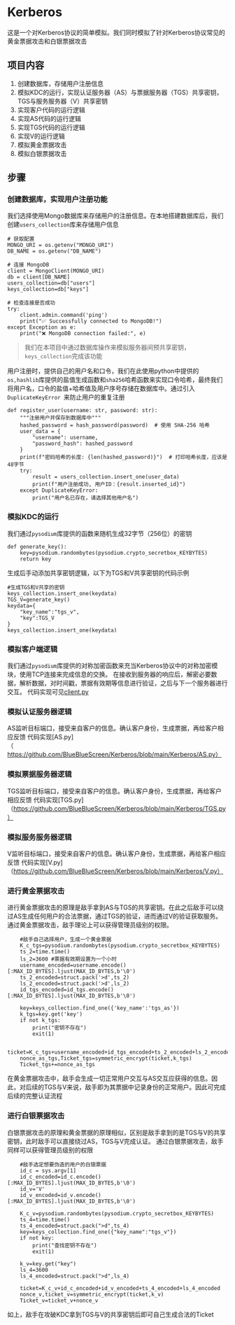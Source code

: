 # Kerberos
这是一个对Kerberos协议的简单模拟。我们同时模拟了针对Kerberos协议常见的黄金票据攻击和白银票据攻击

## 项目内容
1. 创建数据库，存储用户注册信息
1. 模拟KDC的运行，实现认证服务器（AS）与票据服务器（TGS）共享密钥，TGS与服务服务器（V）共享密钥
1. 实现客户代码的运行逻辑
1. 实现AS代码的运行逻辑
1. 实现TGS代码的运行逻辑
1. 实现V的运行逻辑
1. 模拟黄金票据攻击
2. 模拟白银票据攻击

## 步骤
### 创建数据库，实现用户注册功能
我们选择使用Mongo数据库来存储用户的注册信息。在本地搭建数据库后，我们创建`users_collection`库来存储用户信息
```
# 获取配置
MONGO_URI = os.getenv("MONGO_URI")
DB_NAME = os.getenv("DB_NAME")

# 连接 MongoDB
client = MongoClient(MONGO_URI)
db = client[DB_NAME]
users_collection=db["users"]
keys_collection=db["keys"]

# 检查连接是否成功
try:
    client.admin.command('ping')
    print("✅ Successfully connected to MongoDB!")
except Exception as e:
    print("❌ MongoDB connection failed:", e)
```
> 我们在本项目中通过数据库操作来模拟服务器间预共享密钥，`keys_collection`完成该功能

用户注册时，提供自己的用户名和口令，我们在此使用python中提供的`os,hashlib`库提供的盐值生成函数和`sha256`哈希函数来实现口令哈希，最终我们将用户名，口令的盐值+哈希值及用户序号存储在数据库中。通过引入`DuplicateKeyError `来防止用户的重复注册

```
def register_user(username: str, password: str):
    """注册用户并保存到数据库中"""
    hashed_password = hash_password(password)  # 使用 SHA-256 哈希
    user_data = {
        "username": username,
        "password_hash": hashed_password
    }
    print(f"密码哈希的长度: {len(hashed_password)}")  # 打印哈希长度，应该是48字节
    try:
        result = users_collection.insert_one(user_data)
        print(f"用户注册成功, 用户ID：{result.inserted_id}")
    except DuplicateKeyError:
        print("用户名已存在，请选择其他用户名")
```

### 模拟KDC的运行
我们通过`pysodium`库提供的函数来随机生成32字节（256位）的密钥
```
def generate_key():
    key=pysodium.randombytes(pysodium.crypto_secretbox_KEYBYTES)
    return key
```
生成后手动添加共享密钥逻辑，以下为TGS和V共享密钥的代码示例
```
#生成TGS和V共享的密钥
keys_collection.insert_one(keydata)
TGS_V=generate_key()
keydata={
    "key_name":"tgs_v",
    "key":TGS_V
}
keys_collection.insert_one(keydata)
```

### 模拟客户端逻辑
我们通过`pysodium`库提供的对称加密函数来充当Kerberos协议中的对称加密模块，使用TCP连接来完成信息的交换。
在接收到服务器的响应后，解密必要数据，解析数据，对时间戳，票据有效期等信息进行验证，之后与下一个服务器进行交互。
代码实现可见[client.py](https://github.com/BlueBlueScreen/Kerberos/blob/main/Kerberos/client.py)

### 模拟认证服务器逻辑
AS监听目标端口，接受来自客户的信息。确认客户身份，生成票据，再给客户相应反馈
代码实现[AS.py]（https://github.com/BlueBlueScreen/Kerberos/blob/main/Kerberos/AS.py）

### 模拟票据服务器逻辑
TGS监听目标端口，接受来自客户的信息。确认客户身份，生成票据，再给客户相应反馈
代码实现[TGS.py]（https://github.com/BlueBlueScreen/Kerberos/blob/main/Kerberos/TGS.py）

### 模拟服务服务器逻辑
V监听目标端口，接受来自客户的信息。确认客户身份，生成票据，再给客户相应反馈
代码实现[V.py]（https://github.com/BlueBlueScreen/Kerberos/blob/main/Kerberos/V.py）

### 进行黄金票据攻击
进行黄金票据攻击的原理是敌手拿到AS与TGS的共享密钥。在此之后敌手可以绕过AS生成任何用户的合法票据，通过TGS的验证，进而通过V的验证获取服务。
通过黄金票据攻击，敌手理论上可以获得管理员级别的权限。

```
    #敌手自己选择用户，生成一个黄金票据
    K_c_tgs=pysodium.randombytes(pysodium.crypto_secretbox_KEYBYTES)
    ts_2=time.time()
    ls_2=3600 #票据有效期设置为一个小时
    username_encoded=username.encode()[:MAX_ID_BYTES].ljust(MAX_ID_BYTES,b'\0')
    ts_2_encoded=struct.pack('>d',ts_2)
    ls_2_encoded=struct.pack('>d',ls_2)
    id_tgs_encoded=id_tgs.encode()[:MAX_ID_BYTES].ljust(MAX_ID_BYTES,b'\0')
    
    key=keys_collection.find_one({'key_name':'tgs_as'})
    k_tgs=key.get('key')
    if not k_tgs:
        print("密钥不存在")
        exit(1)

    ticket=K_c_tgs+username_encoded+id_tgs_encoded+ts_2_encoded+ls_2_encoded
    nonce_as_tgs,Ticket_tgs=symmetric_encrypt(ticket,k_tgs)
    Ticket_tgs+=nonce_as_tgs
```
在黄金票据攻击中，敌手会生成一切正常用户交互与AS交互应获得的信息。因此，对后续的TGS与V来说，敌手即为其票据中记录身份的正常用户。因此可完成后续的完整认证流程

### 进行白银票据攻击
白银票据攻击的原理和黄金票据的原理相似，区别是敌手拿到的是TGS与V的共享密钥，此时敌手可以直接绕过AS，TGS与V完成认证。
通过白银票据攻击，敌手同样可以获得管理员级别的权限
```
    #敌手选定想要伪造的用户的白银票据
    id_c = sys.argv[1]
    id_c_encoded=id_c.encode()[:MAX_ID_BYTES].ljust(MAX_ID_BYTES,b'\0')
    id_v='V'
    id_v_encoded=id_v.encode()[:MAX_ID_BYTES].ljust(MAX_ID_BYTES,b'\0')

    K_c_v=pysodium.randombytes(pysodium.crypto_secretbox_KEYBYTES)
    ts_4=time.time()
    ts_4_encoded=struct.pack(">d",ts_4)
    key=keys_collection.find_one({"key_name":"tgs_v"})
    if not key:
        print("查找密钥不存在")
        exit(1)

    k_v=key.get("key")
    ls_4=3600
    ls_4_encoded=struct.pack(">d",ls_4)

    ticket=K_c_v+id_c_encoded+id_v_encoded+ts_4_encoded+ls_4_encoded
    nonce_v,ticket_v=symmetric_encrypt(ticket,k_v)
    Ticket_v=ticket_v+nonce_v
```
如上，敌手在攻破KDC拿到TGS与V的共享密钥后即可自己生成合法的Ticket



